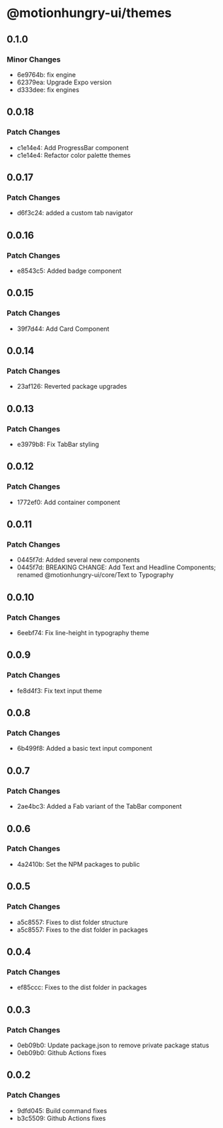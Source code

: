 # @motionhungry-ui/themes

## 0.1.0

### Minor Changes

- 6e9764b: fix engine
- 62379ea: Upgrade Expo version
- d333dee: fix engines

## 0.0.18

### Patch Changes

- c1e14e4: Add ProgressBar component
- c1e14e4: Refactor color palette themes

## 0.0.17

### Patch Changes

- d6f3c24: added a custom tab navigator

## 0.0.16

### Patch Changes

- e8543c5: Added badge component

## 0.0.15

### Patch Changes

- 39f7d44: Add Card Component

## 0.0.14

### Patch Changes

- 23af126: Reverted package upgrades

## 0.0.13

### Patch Changes

- e3979b8: Fix TabBar styling

## 0.0.12

### Patch Changes

- 1772ef0: Add container component

## 0.0.11

### Patch Changes

- 0445f7d: Added several new components
- 0445f7d: BREAKING CHANGE: Add Text and Headline Components; renamed @motionhungry-ui/core/Text to Typography

## 0.0.10

### Patch Changes

- 6eebf74: Fix line-height in typography theme

## 0.0.9

### Patch Changes

- fe8d4f3: Fix text input theme

## 0.0.8

### Patch Changes

- 6b499f8: Added a basic text input component

## 0.0.7

### Patch Changes

- 2ae4bc3: Added a Fab variant of the TabBar component

## 0.0.6

### Patch Changes

- 4a2410b: Set the NPM packages to public

## 0.0.5

### Patch Changes

- a5c8557: Fixes to dist folder structure
- a5c8557: Fixes to the dist folder in packages

## 0.0.4

### Patch Changes

- ef85ccc: Fixes to the dist folder in packages

## 0.0.3

### Patch Changes

- 0eb09b0: Update package.json to remove private package status
- 0eb09b0: Github Actions fixes

## 0.0.2

### Patch Changes

- 9dfd045: Build command fixes
- b3c5509: Github Actions fixes
